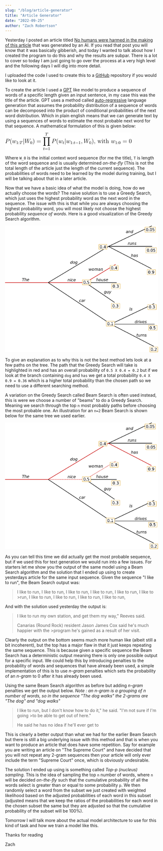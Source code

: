 ```yaml
---
slug: "/blog/article-generator"
title: "Article Generator"
date: "2022-09-25"
author: "Zach Robertson"
---
```


Yesterday I posted an article titled [No humans were harmed in the making of this article](https://www.bitpost.app/u/zachrobertson/no-humans-were-harmed-in-the-making-of-this-article-SL9kV8H) that was generated by an AI. If you read that post you will know that it was basically gibberish, and today I wanted to talk about how I created the program to do this and why the results are subpar. There is a lot to cover so today I am just going to go over the process at a very high level and the following days I will dig into more detail.

I uploaded the code I used to create this to a [GitHub](https://github.com/zachrobertson/article_transformer) repository if you would like to look at it.

To create the article I used a [GPT](https://en.wikipedia.org/wiki/OpenAI#GPT) like model to produce a sequence of words of a specific length given an input sentence, in my case this was the title of the article. GPT uses a method called [auto-regressive](https://jalammar.github.io/illustrated-gpt2/) language generation that assumes the probability distribution of a sequence of words can be decomposed into the product of conditional probabilities of the next word distribution. Which in plain english means that we can generate text by using a sequences of words to estimate the most probable next word for that sequence. A mathematical formulation of this is given below:

![Probability distribution](../images/article_generator_probability_prod.png)

Where `W_0` is the initial context word sequence (for me the title), `T` is length of the word sequence and is usually determined *on-the-fly* (This is not the total length of the article just the length of the current sequence). The probabilities of words need to be learned by the model during training, but I will be talking about that in a later article.

Now that we have a basic idea of what the model is doing, how do we actually choose the words? The naive solution is to use a Greedy Search, which just uses the highest probability word as the next word in the sequence. The issue with this is that while you are always choosing the highest probability word, you will most likely not choose the highest probability *sequence of words*. Here is a good visualization of the Greedy Search algorithm.

![Greedy Search](../images/greedy_search.png)

To give an explanation as to why this is not the best method lets look at a few paths on the tree. The path that the Greedy Search will take is highlighted in red and has an overall probability of `0.5 X 0.4 = 0.2` but if we look at the branch containing  `dog` and `has` we get a total probability `0.4 X 0.9 = 0.36` which is a higher total probability than the chosen path so we need to use a different searching method.

A variation on the Greedy Search called Beam Search is often used instead, this is were we choose a number of "beams" to do a Greedy Search. Meaning we search through the top `n` most probably paths before choosing the most probable one. An illustration for an `n=2` Beam Search is shown below for the same tree we used earlier.

![Beam Search](../images/beam_search.png)

As you can tell this time we did actually get the most probable sequence, but if we used this for text generation we would run into a few issues. For starters let me show you the output of the same model using a Beam Search algorithm and the solution that I ended up using to create yesterdays article for the same input sequence. Given the sequence "I like to run", the Beam Search output was:

>I like to run, I like to run, I like to run, I like to run, I like to run, I like to >run, I like to run, I like to run, I like to run, I like to run,

And with the solution used yesterday the output is:

>I like to run my own station, and get them my way," Reeves said.
>
>Canarias (Round Rock) resident Jason James Cox said he's much happier with the >program he's gained as a result of her visit.

Clearly the output on the bottom seems much more human like (albeit still a bit incoherent), but the top has a major flaw in that it just keeps repeating the same sequence. This is because given a specific sequence the Beam Search has a deterministic output meaning there is only one possible output for a specific input. We could help this by introducing penalties to the probability of words and sequences that have already been used, a simple implementation of this is to use *n-gram* penalties which sets the probability of an *n-gram* to 0 after it has already been used.

Using the same Beam Search algorithm as before but adding *n-gram* penalties we get the output below.
*Note : an n-gram is a grouping of n number of words, so in the sequence "The dog walks" the 2-grams are "The dog" and "dog walks"*

>I like to run, but I don't know how to do it," he said. "I'm not sure if I'm going >to be able to get out of here."
>
>He said he has no idea if he'll ever get to

This is clearly a better output than what we had for the earlier Beam Search but there is still a big underlying issue with this method and that is when you want to produce an article that does have some repetition. Say for example you are writing an article on "The Supreme Court" and have decided that you will not repeat any 2-gram sequences then your article will only ever include the term "Supreme Court" once, which is obviously undesirable.

The solution I ended up using is something called *Top-p (nucleus) sampling*. This is the idea of sampling the top `n` number of words, where `n` will be decided *on-the-fly* such that the cumulative probability of all the words select is greater than or equal to some probability `p`. We then randomly select a word from the subset we just created with weighted likelihood based on the adjusted probabilities of each word in this subset (adjusted means that we keep the ratios of the probabilities for each word in the chosen subset the same but they are adjusted so that the cumulative probability of the subset will be 100%).

Tomorrow I will talk more about the actual model architecture to use for this kind of task and how we train a model like this.

Thanks for reading

Zach
